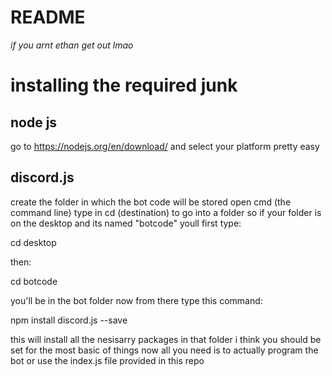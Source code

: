 # README
_if you arnt ethan get out lmao_



# installing the required junk

## node js

go to https://nodejs.org/en/download/ and select your platform
pretty easy

## discord.js
create the folder in which the bot code will be stored
open cmd (the command line)
type in cd (destination) to go into a folder
so if your folder is on the desktop and its named "botcode"
youll first type:
  
cd desktop

then:
  
cd botcode 

you'll be in the bot folder now
from there type this command:

npm install discord.js --save

this will install all the nesisarry packages in that folder
i think you should be set for the most basic of things now all you need is to actually program the bot
or use the index.js file provided in this repo
